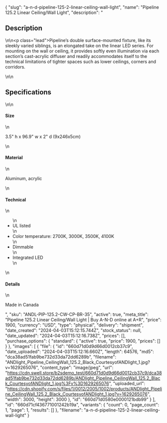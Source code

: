 {
  "slug": "a-n-d-pipeline-125-2-linear-ceiling-wall-light",
  "name": "Pipeline 125.2 Linear Ceiling/Wall Light",
  "description": "<h2>Description</h2>\n<!-- split -->\n<p class=\"lead\">Pipeline’s double surface-mounted fixture, like its sleekly varied siblings, is an elongated take on the linear LED series. For mounting on the wall or ceiling, it provides softly even illumination via each section’s cast-acrylic diffuser and readily accommodates itself to the technical limitations of tighter spaces such as lower ceilings, corners and corridors.</p>\n<!-- split -->\n<h2>Specifications</h2>\n<!-- split -->\n<h4>Size</h4>\n<p>3.5\" h x 96.9\" w x 2\" d (9x246x5cm)</p>\n<h4>Material</h4>\n<p>Aluminum, acrylic</p>\n<h4>Technical</h4>\n<ul>\n<li>UL listed</li>\n<li>Color temperature: 2700K, 3000K, 3500K, 4100K</li>\n<li>Dimmable</li>\n<li>Integrated LED</li>\n</ul>\n<h4>Details</h4>\n<p>Made in Canada</p>",
  "sku": "ANDL-PIP-125.2-CW-CP-BR-35",
  "active": true,
  "meta_title": "Pipeline 125.2 Linear Ceiling/Wall Light | Buy A-N-D online at A+R",
  "price": 1900,
  "currency": "USD",
  "type": "physical",
  "delivery": "shipment",
  "date_created": "2024-04-03T15:12:15.744Z",
  "stock_status": null,
  "date_updated": "2024-04-03T15:12:16.738Z",
  "prices": [],
  "purchase_options": {
    "standard": {
      "active": true,
      "price": 1900,
      "prices": []
    }
  },
  "images": [
    {
      "file": {
        "id": "660d71d0d9d66d0012cb37c9",
        "date_uploaded": "2024-04-03T15:12:16.660Z",
        "length": 64576,
        "md5": "dca38ad51fab9be732d33da72dd6289b",
        "filename": "ANDlight_Pipeline_CeilingWall_125.2_Black_CourtesyofANDlight_1.jpg?v=1629265076",
        "content_type": "image/jpeg",
        "url": "https://cdn.swell.store/b2sdemo_test/660d71d0d9d66d0012cb37c9/dca38ad51fab9be732d33da72dd6289b/ANDlight_Pipeline_CeilingWall_125.2_Black_CourtesyofANDlight_1.jpg%3Fv%3D1629265076",
        "uploaded_url": "https://cdn.shopify.com/s/files/1/0012/2005/1002/products/ANDlight_Pipeline_CeilingWall_125.2_Black_CourtesyofANDlight_1.jpg?v=1629265076",
        "width": 3000,
        "height": 3000
      },
      "id": "660d71d0580e0000121bdb99"
    }
  ],
  "id": "660d71cf436771001242b19a",
  "variants": {
    "count": 0,
    "page_count": 1,
    "page": 1,
    "results": []
  },
  "filename": "a-n-d-pipeline-125-2-linear-ceiling-wall-light"
}